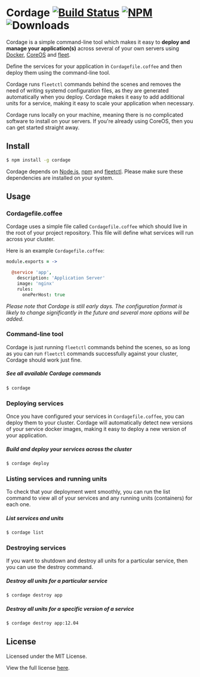Cordage [![Build Status](https://img.shields.io/travis/madjam002/cordage.svg?style=flat)](https://travis-ci.org/madjam002/cordage) [![NPM](https://img.shields.io/npm/v/cordage.svg?style=flat)](https://npmjs.org/package/cordage) ![Downloads](https://img.shields.io/npm/dm/cordage.svg?style=flat)
=======

Cordage is a simple command-line tool which makes it easy to **deploy and manage
your application(s)** across several of your own servers using [Docker](http://docker.io/),
[CoreOS](http://coreos.com) and [fleet](http://github.com/coreos/fleet).

Define the services for your application in `Cordagefile.coffee` and then deploy them
using the command-line tool.

Cordage runs `fleetctl` commands behind the scenes and removes the need of writing systemd
configuration files, as they are generated automatically when you deploy. Cordage makes it easy
to add additional units for a service, making it easy to scale your application when necessary.

Cordage runs locally on your machine, meaning there is no complicated software
to install on your servers. If you're already using CoreOS, then you can get
started straight away.


## Install

```sh
$ npm install -g cordage
```

Cordage depends on [Node.js](http://nodejs.org/), [npm](http://npmjs.org/) and [fleetctl](https://coreos.com/docs/launching-containers/launching/fleet-using-the-client/).
Please make sure these dependencies are installed on your system.

## Usage

### Cordagefile.coffee

Cordage uses a simple file called `Cordagefile.coffee` which should live in the root
of your project repository. This file will define what services will run across your
cluster.

Here is an example `Cordagefile.coffee`:

```coffee
module.exports = ->

  @service 'app',
    description: 'Application Server'
    image: 'nginx'
    rules:
      onePerHost: true
```

*Please note that Cordage is still early days. The configuration format is likely
to change significantly in the future and several more options will be added.*


### Command-line tool

Cordage is just running `fleetctl` commands behind the scenes, so as long as you
can run `fleetctl` commands successfully against your cluster,
Cordage should work just fine.

##### See all available Cordage commands

```sh
$ cordage
```

### Deploying services

Once you have configured your services in `Cordagefile.coffee`, you can deploy
them to your cluster. Cordage will automatically detect new versions of your service
docker images, making it easy to deploy a new version of your application.

##### Build and deploy your services across the cluster

```sh
$ cordage deploy
```

### Listing services and running units

To check that your deployment went smoothly, you can run the list command to view
all of your services and any running units (containers) for each one.

##### List services and units

```sh
$ cordage list
```

### Destroying services

If you want to shutdown and destroy all units for a particular service, then you
can use the destroy command.

##### Destroy all units for a particular service

```sh
$ cordage destroy app
```

##### Destroy all units for a specific version of a service

```sh
$ cordage destroy app:12.04
```


## License

Licensed under the MIT License.

View the full license [here](https://raw.githubusercontent.com/madjam002/cordage/master/LICENSE).
